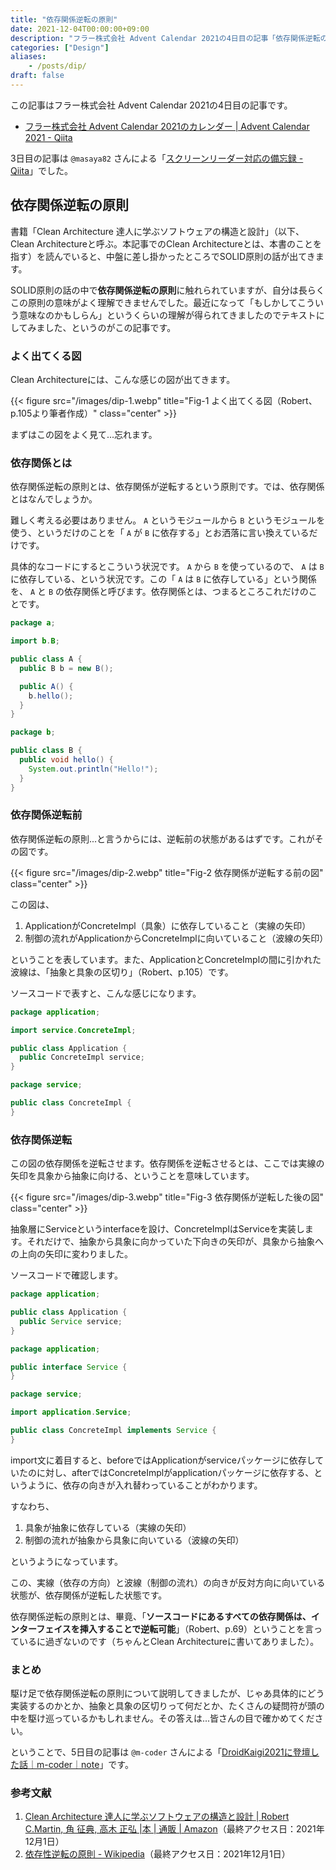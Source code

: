 ```yaml
---
title: "依存関係逆転の原則"
date: 2021-12-04T00:00:00+09:00
description: "フラー株式会社 Advent Calendar 2021の4日目の記事「依存関係逆転の原則」です。"
categories: ["Design"]
aliases:
    - /posts/dip/
draft: false
---
```


この記事はフラー株式会社 Advent Calendar 2021の4日目の記事です。

- [フラー株式会社 Advent Calendar 2021のカレンダー \| Advent Calendar 2021 \- Qiita](https://qiita.com/advent-calendar/2021/fuller-inc)

3日目の記事は `@masaya82` さんによる「[スクリーンリーダー対応の備忘録 \- Qiita](https://qiita.com/masaya82/items/b55a86f9fc7175231d0b)」でした。

## 依存関係逆転の原則

書籍「Clean Architecture 達人に学ぶソフトウェアの構造と設計」（以下、Clean Architectureと呼ぶ。本記事でのClean Architectureとは、本書のことを指す）を読んでいると、中盤に差し掛かったところでSOLID原則の話が出てきます。

SOLID原則の話の中で**依存関係逆転の原則**に触れられていますが、自分は長らくこの原則の意味がよく理解できませんでした。最近になって「もしかしてこういう意味なのかもしらん」というくらいの理解が得られてきましたのでテキストにしてみました、というのがこの記事です。

### よく出てくる図

Clean Architectureには、こんな感じの図が出てきます。

{{< figure src="/images/dip-1.webp" title="Fig-1 よく出てくる図（Robert、p.105より筆者作成）" class="center" >}}

まずはこの図をよく見て...忘れます。

### 依存関係とは

依存関係逆転の原則とは、依存関係が逆転するという原則です。では、依存関係とはなんでしょうか。

難しく考える必要はありません。 `A` というモジュールから `B` というモジュールを使う、というだけのことを「 `A` が `B` に依存する」とお洒落に言い換えているだけです。

具体的なコードにするとこういう状況です。 `A` から `B` を使っているので、 `A` は `B` に依存している、という状況です。この「 `A` は `B` に依存している」という関係を、 `A` と `B` の依存関係と呼びます。依存関係とは、つまるところこれだけのことです。

```java
package a;

import b.B;

public class A {
  public B b = new B();

  public A() {
    b.hello();
  }
}
```

```java
package b;

public class B {
  public void hello() {
    System.out.println("Hello!");
  }
}
```

### 依存関係逆転前

依存関係逆転の原則...と言うからには、逆転前の状態があるはずです。これがその図です。

{{< figure src="/images/dip-2.webp" title="Fig-2 依存関係が逆転する前の図" class="center" >}}

この図は、

1. ApplicationがConcreteImpl（具象）に依存していること（実線の矢印）
2. 制御の流れがApplicationからConcreteImplに向いていること（波線の矢印）

ということを表しています。また、ApplicationとConcreteImplの間に引かれた波線は、「抽象と具象の区切り」（Robert、p.105）です。

ソースコードで表すと、こんな感じになります。

```java
package application;

import service.ConcreteImpl;

public class Application {
  public ConcreteImpl service;
}
```

```java
package service;

public class ConcreteImpl {
}
```

### 依存関係逆転

この図の依存関係を逆転させます。依存関係を逆転させるとは、ここでは実線の矢印を具象から抽象に向ける、ということを意味しています。

{{< figure src="/images/dip-3.webp" title="Fig-3 依存関係が逆転した後の図" class="center" >}}

抽象層にServiceというinterfaceを設け、ConcreteImplはServiceを実装します。それだけで、抽象から具象に向かっていた下向きの矢印が、具象から抽象への上向の矢印に変わりました。

ソースコードで確認します。

```java
package application;

public class Application {
  public Service service;
}
```

```java
package application;

public interface Service {
}
```

```java
package service;

import application.Service;

public class ConcreteImpl implements Service {
}
```

import文に着目すると、beforeではApplicationがserviceパッケージに依存していたのに対し、afterではConcreteImplがapplicationパッケージに依存する、というように、依存の向きが入れ替わっていることがわかります。

すなわち、

1. 具象が抽象に依存している（実線の矢印）
2. 制御の流れが抽象から具象に向いている（波線の矢印）

というようになっています。

この、実線（依存の方向）と波線（制御の流れ）の向きが反対方向に向いている状態が、依存関係が逆転した状態です。

依存関係逆転の原則とは、畢竟、「**ソースコードにあるすべての依存関係は、インターフェイスを挿入することで逆転可能**」（Robert、p.69）ということを言っているに過ぎないのです（ちゃんとClean Architectureに書いてありました）。

### まとめ

駆け足で依存関係逆転の原則について説明してきましたが、じゃあ具体的にどう実装するのかとか、抽象と具象の区切りって何だとか、たくさんの疑問符が頭の中を駆け巡っているかもしれません。その答えは...皆さんの目で確かめてください。

ということで、5日目の記事は `@m-coder` さんによる「[DroidKaigi2021に登壇した話｜m\-coder｜note](https://note.com/m_coder/n/n74901d195d83)」です。

### 参考文献

1. [Clean Architecture 達人に学ぶソフトウェアの構造と設計 \| Robert C\.Martin, 角 征典, 高木 正弘 \|本 \| 通販 \| Amazon](https://www.amazon.co.jp/dp/4048930656)（最終アクセス日：2021年12月1日）
2. [依存性逆転の原則 \- Wikipedia](https://ja.wikipedia.org/wiki/%E4%BE%9D%E5%AD%98%E6%80%A7%E9%80%86%E8%BB%A2%E3%81%AE%E5%8E%9F%E5%89%87)（最終アクセス日：2021年12月1日）
